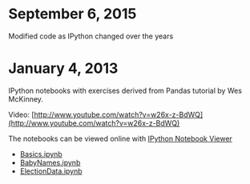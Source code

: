 September 6, 2015
================
Modified code as IPython changed over the years

January 4, 2013
================

IPython notebooks with exercises derived from Pandas tutorial by Wes McKinney. 

Video: [http://www.youtube.com/watch?v=w26x-z-BdWQ](http://www.youtube.com/watch?v=w26x-z-BdWQ)

The notebooks can be viewed online with [IPython Notebook Viewer](http://nbviewer.ipython.org/)
- [Basics.ipynb](http://nbviewer.ipython.org/github/estimate/pandas-exercises/blob/master/Basics.ipynb)
- [BabyNames.ipynb](http://nbviewer.ipython.org/github/estimate/pandas-exercises/blob/master/BabyNames.ipynb)
- [ElectionData.ipynb](http://nbviewer.ipython.org/github/estimate/pandas-exercises/blob/master/ElectionData.ipynb)
